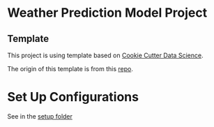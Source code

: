 # Weather Prediction Model Project

## Template
This project is using template based on [Cookie Cutter Data Science](https://drivendata.github.io/cookiecutter-data-science/).

The origin of this template is from this [repo](https://github.com/daveebbelaar/data-science-template).

# Set Up Configurations
See in the [setup folder](/setup/README.md)